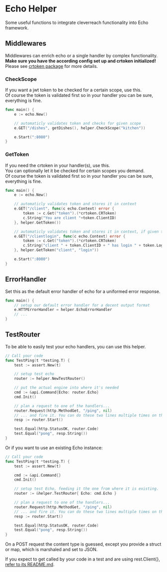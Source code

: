 # Echo Helper
Some useful functions to integrate cleverreach functionality into Echo framework.

## Middlewares
Middlewares can enrich echo or a single handler by complex functionality.<br>
**Make sure you have the according config set up and crtoken initialized!**<br>
Please see [crtoken package](../crtoken/README.md) for more details.

### CheckScope
If you want a jwt token to be checked for a certain scope, use this.<br>
Of course the token is validated first so in your handler you can be sure, everything is fine.
```go
func main() {
    e := echo.New()

    // automaticly validates token and checks for given scope
	e.GET("/dishes", getDishes(), helper.CheckScope("kitchen"))

    e.Start(":8080")
}
```

### GetToken
If you need the crtoken in your handler(s), use this.<br>
You can optionally let it be checked for certain scopes you demand.<br>
Of course the token is validated first so in your handler you can be sure, everything is fine.
```go
func main() {
    e := echo.New()

    // automaticly validates token and stores it in context
    e.GET("/client", func(c echo.Context) error {
        token := c.Get("token").(*crtoken.CRToken)
        c.String("You are client "+token.ClientID)
    }, helper.GetToken())

    // automaticly validates token and stores it in context, if given tokens match
    e.GET("/clientlogin", func(c echo.Context) error {
        token := c.Get("token").(*crtoken.CRToken)
        c.String("client " + token.ClientID + " has login " + token.Login)
    }, helper.GetToken("client", "login"))

    e.Start(":8080")
}
```

## ErrorHandler
Set this as the default error handler of echo for a uniformed error response.

```go
func main() {
    // setup our default error handler for a decent output format
    e.HTTPErrorHandler = helper.EchoErrorHandler
    // ...
}
```

## TestRouter
To be able to easily test your echo handlers, you can use this helper.

```go
// Call your code
func TestPing(t *testing.T) {
	test := assert.New(t)

    // setup test echo
    router := helper.NewTestRouter()

    // put the actual engine into where it's needed
    cmd := &api.Command{Echo: router.Echo}
    cmd.Init()

    // plan a request to one of the handlers...
	router.Request(http.MethodGet, "/ping", nil)
    // ... and fire it. You can do these two lines multiple times on the same router.
	resp := router.Start()

	test.Equal(http.StatusOK, router.Code)
	test.Equal("pong", resp.String())
}
```
Or if you want to use an existing Echo instance:
```go
// Call your code
func TestPing(t *testing.T) {
	test := assert.New(t)

    cmd := &api.Command{}
    cmd.Init()

    // setup test Echo, feeding it the one from where it is existing.
    router := &helper.TestRouter{ Echo: cmd.Echo }

    // plan a request to one of the handlers...
	router.Request(http.MethodGet, "/ping", nil)
    // ... and fire it. You can do these two lines multiple times on the same router.
	resp := router.Start()

	test.Equal(http.StatusOK, router.Code)
	test.Equal("pong", resp.String())
}
```


On a POST request the content type is guessed, except you provide a struct or map, which is marshaled and set to JSON.

If you expect to get called by your code in a test and are using rest.Client{}, [refer to its README.md](../rest/README.md).
